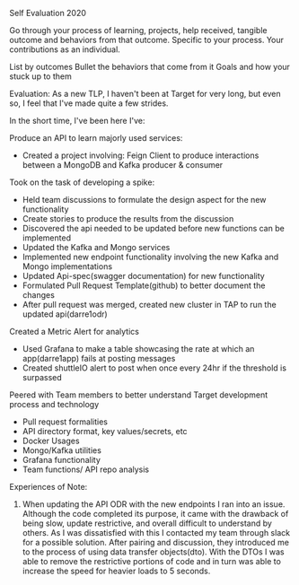 Self Evaluation 2020

Go through your process of learning, projects, help received, tangible outcome and behaviors from that outcome.
Specific to your process. Your contributions as an individual.

List by outcomes
Bullet the behaviors that come from it
Goals and how your stuck up to them


Evaluation:
As a new TLP, I haven't been at Target for very long, but even so, I feel that I've made quite a few strides.

In the short time, I've been here I've:

Produce an API to learn majorly used services:
- Created a project involving: Feign Client to produce interactions between a MongoDB  and Kafka producer & consumer

Took on the task of developing a spike:
- Held team discussions to formulate the design aspect for the new functionality
- Create stories to produce the results from the  discussion
- Discovered the api needed to be updated before new functions can be implemented
- Updated the Kafka and Mongo services
- Implemented new endpoint functionality involving the new Kafka and Mongo implementations
- Updated Api-spec(swagger documentation) for new functionality
- Formulated Pull Request Template(github) to better document the changes
- After pull request was merged, created new cluster in TAP to run the updated api(darre1odr)

Created a Metric Alert for analytics
- Used Grafana to make a table showcasing the rate at which an app(darre1app) fails at posting messages
- Created shuttleIO alert to post when once every 24hr if the threshold is surpassed

Peered with Team members to better understand Target development process and technology
- Pull request formalities
- API directory format, key values/secrets, etc
- Docker Usages
- Mongo/Kafka utilities
- Grafana functionality
- Team functions/ API repo analysis

Experiences of Note:
1. When updating the API ODR with the new endpoints I ran into an issue. Although the code completed its purpose, it came with the drawback of being slow, update restrictive, and overall difficult to understand by others. As I was dissatisfied with this I contacted my team through slack for a possible solution. After pairing and discussion, they introduced me to the process of using data transfer objects(dto).  With the DTOs I was able to remove the restrictive portions of code and in turn was able to increase the speed for heavier loads to 5 seconds. 

